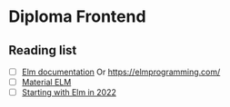 # Diploma Frontend

## Reading list 
- [ ] [Elm documentation](https://guide.elm-lang.org/install/elm.html) Or https://elmprogramming.com/
- [ ] [Material ELM](https://package.elm-lang.org/packages/aforemny/material-components-web-elm/latest/)
- [ ] [Starting with Elm in 2022](https://www.lindsaykwardell.com/blog/setting-up-elm-in-2022/)